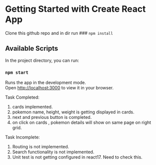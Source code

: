 # Getting Started with Create React App

Clone this github repo and in dir run ### `npm install`

## Available Scripts

In the project directory, you can run:

### `npm start`

Runs the app in the development mode.\
Open [http://localhost:3000](http://localhost:3000) to view it in your browser.

Task Completed:
1. cards implemented.
2. pokemon name, height, weight is getting displayed in cards.
3. next and previous button is completed.
4. on click on cards , pokemon details will show on same page on right grid.

Task Incomplete:
1. Routing is not implemented.
2. Search functionality is not implemented.
3. Unit test is not getting configured in react17. Need to check this.



